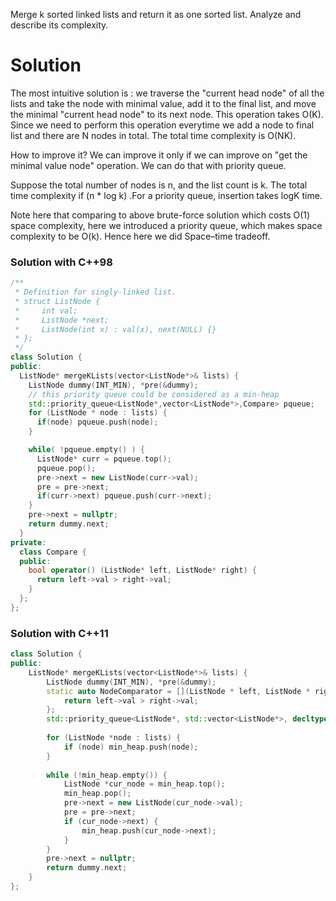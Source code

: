 Merge k sorted linked lists and return it as one sorted list. Analyze and describe its complexity.
  
# Solution

The most intuitive solution is : we traverse the "current head node" of all the lists and take the node with minimal value, add it to the final list, and move the minimal "current head node" to its next node. This operation takes O(K). Since we need to perform this operation everytime we add a node to final list and there are N nodes in total. The total time complexity is O(NK).

How to improve it? We can improve it only if we can improve on "get the minimal value node" operation. We can do that with priority queue. 

Suppose the total number of nodes is n, and the list count is k. The total time complexity if (n * log k) .For a priority queue, insertion takes logK time.  

Note here that comparing to above brute-force solution which costs O(1) space complexity, here we introduced a priority queue, which makes space complexity to be O(k). Hence here we did Space–time tradeoff. 

### Solution with C++98
```cpp
/**
 * Definition for singly-linked list.
 * struct ListNode {
 *     int val;
 *     ListNode *next;
 *     ListNode(int x) : val(x), next(NULL) {}
 * };
 */
class Solution {
public:
  ListNode* mergeKLists(vector<ListNode*>& lists) {
    ListNode dummy(INT_MIN), *pre(&dummy);
    // this priority queue could be considered as a min-heap
    std::priority_queue<ListNode*,vector<ListNode*>,Compare> pqueue;
    for (ListNode * node : lists) {
      if(node) pqueue.push(node);
    }

    while( !pqueue.empty() ) {
      ListNode* curr = pqueue.top();
      pqueue.pop();
      pre->next = new ListNode(curr->val);
      pre = pre->next;
      if(curr->next) pqueue.push(curr->next);
    }
    pre->next = nullptr;
    return dummy.next;
  }
private:
  class Compare {
  public:
    bool operator() (ListNode* left, ListNode* right) {
      return left->val > right->val;
    }
  };
};
```

### Solution with C++11


```cpp
class Solution {
public:
    ListNode* mergeKLists(vector<ListNode*>& lists) {
        ListNode dummy(INT_MIN), *pre(&dummy);
        static auto NodeComparator = [](ListNode * left, ListNode * right) {
            return left->val > right->val;
        };
        std::priority_queue<ListNode*, std::vector<ListNode*>, decltype(NodeComparator)> min_heap(NodeComparator);
        
        for (ListNode *node : lists) {
            if (node) min_heap.push(node);
        }
        
        while (!min_heap.empty()) {
            ListNode *cur_node = min_heap.top();
            min_heap.pop();
            pre->next = new ListNode(cur_node->val);
            pre = pre->next;
            if (cur_node->next) {
                min_heap.push(cur_node->next);
            }
        }
        pre->next = nullptr;
        return dummy.next;
    }
};
```
